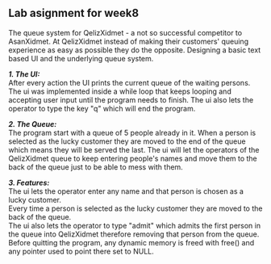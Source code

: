 ## Lab asignment for week8

The queue system for QelizXidmet - a not so successful competitor to AsanXidmet.
At QelizXidmet instead of making their customers' queuing experience as easy as possible they do the opposite.
Designing a basic text based UI and the underlying queue system.

***1. The UI:***   
After every action the UI prints the current queue of the waiting persons.
The ui was implemented inside a while loop that keeps looping and accepting user input until the program needs to finish.
The ui also lets the operator to type the key "q" which will end the program. 

***2. The Queue:***  
The program start with a queue of 5 people already in it.
When a person is selected as the lucky customer they are moved to the end of the queue which means they will be served the last.
The ui will let the operators of the QelizXidmet queue to keep entering people's names and move them to the back of the queue just to be able to mess with them.

***3. Features:***  
The ui lets the operator enter any name and that person is chosen as a lucky customer.  
Every time a person is selected as the lucky customer they are moved to the back of the queue.  
The ui also lets the operator to type "admit" which admits the first person in the queue into QelizXidmet therefore removing that person from the queue.   
Before quitting the program, any dynamic memory is freed with free() and any pointer used to point there set to NULL.  
<br>
